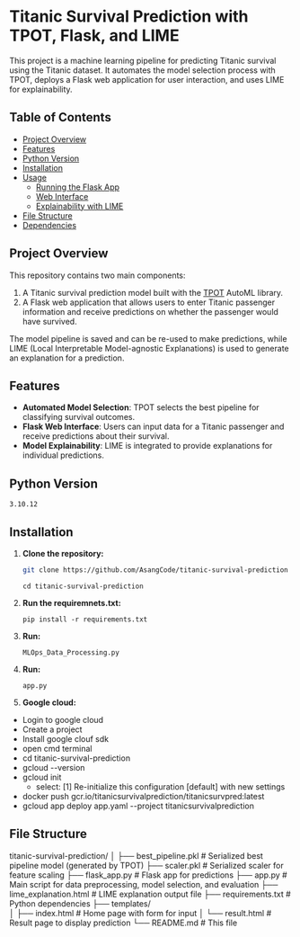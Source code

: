# Titanic Survival Prediction with TPOT, Flask, and LIME

This project is a machine learning pipeline for predicting Titanic survival using the Titanic dataset. It automates the model selection process with TPOT, deploys a Flask web application for user interaction, and uses LIME for explainability.

## Table of Contents

- [Project Overview](#project-overview)
- [Features](#features)
- [Python Version](#python-version)
- [Installation](#installation)
- [Usage](#usage)
  - [Running the Flask App](#running-the-flask-app)
  - [Web Interface](#web-interface)
  - [Explainability with LIME](#explainability-with-lime)
- [File Structure](#file-structure)
- [Dependencies](#dependencies)

## Project Overview

This repository contains two main components:
1. A Titanic survival prediction model built with the [TPOT](https://epistasislab.github.io/tpot/) AutoML library.
2. A Flask web application that allows users to enter Titanic passenger information and receive predictions on whether the passenger would have survived.

The model pipeline is saved and can be re-used to make predictions, while LIME (Local Interpretable Model-agnostic Explanations) is used to generate an explanation for a prediction.

## Features

- **Automated Model Selection**: TPOT selects the best pipeline for classifying survival outcomes.
- **Flask Web Interface**: Users can input data for a Titanic passenger and receive predictions about their survival.
- **Model Explainability**: LIME is integrated to provide explanations for individual predictions.

## Python Version
```
3.10.12
```
  
## Installation

1. **Clone the repository:**

   ```bash
   git clone https://github.com/AsangCode/titanic-survival-prediction
   ```
   ```
   cd titanic-survival-prediction
   ```
2. **Run the requiremnets.txt:**
    ```
   pip install -r requirements.txt
   ```
3. **Run:**
    ```
    MLOps_Data_Processing.py
    ```
3. **Run:**
    ```
   app.py
    ```
4. **Google cloud:**
- Login to google cloud
- Create a project
- Install google clouf sdk
- open cmd terminal
- cd titanic-survival-prediction
- gcloud --version
- gcloud init
    - select: [1] Re-initialize this configuration [default] with new settings
- docker push gcr.io/titanicsurvivalprediction/titanicsurvpred:latest
- gcloud app deploy app.yaml --project titanicsurvivalprediction


## File Structure
titanic-survival-prediction/
│
├── best_pipeline.pkl           # Serialized best pipeline model (generated by TPOT)
├── scaler.pkl                  # Serialized scaler for feature scaling
├── flask_app.py                # Flask app for predictions
├── app.py                      # Main script for data preprocessing, model selection, and evaluation
├── lime_explanation.html       # LIME explanation output file
├── requirements.txt            # Python dependencies
├── templates/                  
│   ├── index.html              # Home page with form for input
│   └── result.html             # Result page to display prediction
└── README.md                   # This file



